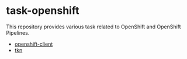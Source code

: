 # task-openshift

This repository provides various task related to OpenShift and OpenShift Pipelines.
- [openshift-client](docs/task-openshift-client.md)
- [tkn](docs/task-tkn.md)
